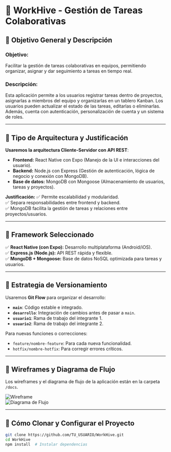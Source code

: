 # 📌 WorkHive - Gestión de Tareas Colaborativas

## 📌 Objetivo General y Descripción
### **Objetivo:**
Facilitar la gestión de tareas colaborativas en equipos, permitiendo organizar, asignar y dar seguimiento a tareas en tiempo real.

### **Descripción:**
Esta aplicación permite a los usuarios registrar tareas dentro de proyectos, asignarlas a miembros del equipo y organizarlas en un tablero Kanban. Los usuarios pueden actualizar el estado de las tareas, editarlas o eliminarlas. Además, cuenta con autenticación, personalización de cuenta y un sistema de roles.

---

## 📌 Tipo de Arquitectura y Justificación
**Usaremos la arquitectura Cliente-Servidor con API REST**:

- **Frontend:** React Native con Expo (Manejo de la UI e interacciones del usuario).
- **Backend:** Node.js con Express (Gestión de autenticación, lógica de negocio y conexión con MongoDB).
- **Base de datos:** MongoDB con Mongoose (Almacenamiento de usuarios, tareas y proyectos).

**Justificación:**
✅ Permite escalabilidad y modularidad.  
✅ Separa responsabilidades entre frontend y backend.  
✅ MongoDB facilita la gestión de tareas y relaciones entre proyectos/usuarios.  

---

## 📌 Framework Seleccionado
✅ **React Native (con Expo):** Desarrollo multiplataforma (Android/iOS).  
✅ **Express.js (Node.js):** API REST rápida y flexible.  
✅ **MongoDB + Mongoose:** Base de datos NoSQL optimizada para tareas y usuarios.  

---

## 📌 Estrategia de Versionamiento
Usaremos **Git Flow** para organizar el desarrollo:

- **`main`**: Código estable e integrado.  
- **`desarrollo`**: Integración de cambios antes de pasar a `main`.  
- **`usuario1`**: Rama de trabajo del integrante 1.  
- **`usuario2`**: Rama de trabajo del integrante 2.  

Para nuevas funciones o correcciones:  

- `feature/nombre-feature`: Para cada nueva funcionalidad.  
- `hotfix/nombre-hotfix`: Para corregir errores críticos.  

---

## 📌 Wireframes y Diagrama de Flujo
Los wireframes y el diagrama de flujo de la aplicación están en la carpeta `/docs`.  

![Wireframe](./docs/wireframe.png)  
![Diagrama de Flujo](./docs/diagrama.png)  

---

## 🚀 Cómo Clonar y Configurar el Proyecto
```bash
git clone https://github.com/TU_USUARIO/WorkHive.git
cd WorkHive
npm install  # Instalar dependencias
